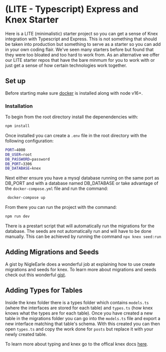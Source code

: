 # (LITE - Typescript) Express and Knex Starter

Here is a LITE (minimalistic) starter project so you can get a sense of Knex integration with Typescript and Express. This is not something that should be taken into production but something to serve as a starter so you can add in your own coding flair. We've seen many starters before but found that they were too bloated and too hard to work from. As an alternative we offer our LITE starter repos that have the bare minmum for you to work with or just get a sense of how certain technologies work together.

## Set up

Before starting make sure [docker](https://www.docker.com/) is installed along with node v16+.

### Installation

To begin from the root directory install the depenendencies with:

```bash
npm install
```

Once installed you can create a `.env` file in the root directory with the following configuration:

```bash
PORT=4000
DB_USER=root
DB_PASSWORD=password
DB_PORT=3306
DB_DATABASE=knex
```

Next either ensure you have a mysql database running on the same port as DB_PORT and with a database named DB_DATABASE or take advantage of the `docker-compose.yml` file and run the command:

```bash
 docker-compose up
```

From there you can run the project with the command:

```bash
npm run dev
```

There is a prestart script that will automatically run the migrations for the database. The seeds are not automatically run and will have to be done manually. This can be achieved by running the command `npx knex seed:run`

## Adding Migrations and Seeds

A gist by NigleEarle does a wonderful job at explaining how to use create migrations and seeds for knex. To learn more about migrations and seeds check out this wonderful [gist](https://gist.github.com/NigelEarle/70db130cc040cc2868555b29a0278261).

## Adding Types for Tables

Inside the knex folder there is a types folder which contains `models.ts` (where the interfaces are stored for each table) and `types.ts` (how knex knows what the types are for each table). Once you have created a new table in the migrations folder you can go into the `models.ts` file and export a new interface matching that table's schema. With this created you can then open `types.ts` and copy the work done for `posts` but replace it with your newly created table.

To learn more about typing and knex go to the offical knex docs [here](http://knexjs.org/guide/#typescript).
